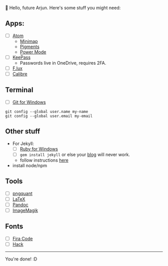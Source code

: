 👋 Hello, future Arjun. Here's some stuff you might need:

## Apps:

- [ ] [Atom](https://atom.io)
	- [Minimap](https://atom.io/packages/minimap)
	-	[Pigments](https://atom.io/packages/pigments)
	- [Power Mode](https://atom.io/packages/pigments)
- [ ] [KeePass](http://keepass.info/download.html)
	- Passwords live in OneDrive, requires 2FA.
- [ ] [F.lux](https://justgetflux.com/)
- [ ] [Calibre](https://calibre-ebook.com/)

## Terminal

- [ ] [Git for Windows](https://git-scm.com/download/win)
```
git config --global user.name my-name
git config --global user.email my-email
```

## Other stuff
- For Jekyll:
	- [ ] [Ruby for Windows](http://rubyinstaller.org/)
	- [ ] `gem install jekyll` or else your [blog](http://arjun.ninja/blog) will never work.
	- follow instructions [here](http://jekyll-windows.juthilo.com/)
- install node/npm

## Tools

- [ ] [pngquant](https://pngquant.org/)
- [ ] [LaTeX](https://www.latex-project.org/get/)
- [ ] [Pandoc](http://pandoc.org/)
- [ ] [ImageMagik](https://www.imagemagick.org/script/index.php)

## Fonts

- [ ] [Fira Code](https://github.com/tonsky/FiraCode)
- [ ] [Hack](http://sourcefoundry.org/hack/)

***

You're done! :D
